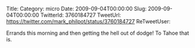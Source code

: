 Title: 
Category: micro
Date: 2009-09-04T00:00:00
Slug: 2009-09-04T00:00:00
TwitterId: 3760184727
TweetUrl: https://twitter.com/mark_philpot/status/3760184727
ReTweetUser: 

Errands this morning and then getting the hell out of dodge! To Tahoe that is.